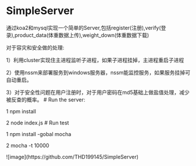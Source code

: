 # SimpleServer
 <p>通过koa2和mysql实现一个简单的Server,包括register(注册),verify(登录),product_data(体重数据上传),weight_down(体重数据下载) 
 <p>对于容灾和安全做的处理:
 <p>1）利用cluster实现住主进程监听子进程，如果子进程挂掉，主进程重启子进程
 <p>2）使用nssm来部署服务到windows服务器，nssm能监控服务，如果服务挂掉可自动重启。
 <p>3）对于安全性问题在用户注册时，对于用户密码在md5基础上做盐值处理，减少被反查的概率。
# Run the server:
<p>1 npm install
<p>2 node index.js
# Run test
<p> 1 npm install -gobal mocha
<p> 2 mocha -t 10000
<p> ![image](https://github.com/THD199145/SimpleServer)


